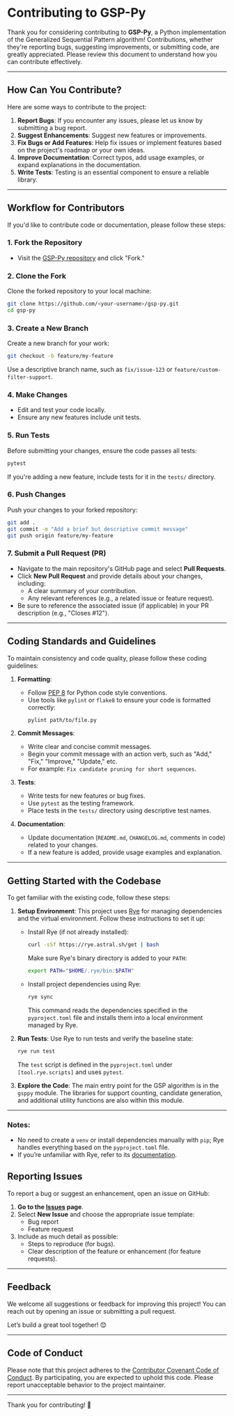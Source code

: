 # Contributing to GSP-Py

Thank you for considering contributing to **GSP-Py**, a Python implementation of the Generalized Sequential Pattern algorithm! Contributions, whether they're reporting bugs, suggesting improvements, or submitting code, are greatly appreciated. Please review this document to understand how you can contribute effectively.

---

## How Can You Contribute?

Here are some ways to contribute to the project:
1. **Report Bugs**: If you encounter any issues, please let us know by submitting a bug report.
2. **Suggest Enhancements**: Suggest new features or improvements.
3. **Fix Bugs or Add Features**: Help fix issues or implement features based on the project's roadmap or your own ideas.
4. **Improve Documentation**: Correct typos, add usage examples, or expand explanations in the documentation.
5. **Write Tests**: Testing is an essential component to ensure a reliable library.

---

## Workflow for Contributors

If you'd like to contribute code or documentation, please follow these steps:

### **1. Fork the Repository**
- Visit the [GSP-Py repository](https://github.com/jacksonpradolima/gsp-py) and click "Fork."

### **2. Clone the Fork**
Clone the forked repository to your local machine:
```bash
git clone https://github.com/<your-username>/gsp-py.git
cd gsp-py
```

### **3. Create a New Branch**
Create a new branch for your work:
```bash
git checkout -b feature/my-feature
```
Use a descriptive branch name, such as `fix/issue-123` or `feature/custom-filter-support`.

### **4. Make Changes**
- Edit and test your code locally.
- Ensure any new features include unit tests.

### **5. Run Tests**
Before submitting your changes, ensure the code passes all tests:
```bash
pytest
```

If you're adding a new feature, include tests for it in the `tests/` directory.

### **6. Push Changes**
Push your changes to your forked repository:
```bash
git add .
git commit -m "Add a brief but descriptive commit message"
git push origin feature/my-feature
```

### **7. Submit a Pull Request (PR)**
- Navigate to the main repository's GitHub page and select **Pull Requests**.
- Click **New Pull Request** and provide details about your changes, including:
  - A clear summary of your contribution.
  - Any relevant references (e.g., a related issue or feature request).
- Be sure to reference the associated issue (if applicable) in your PR description (e.g., "Closes #12").

---

## Coding Standards and Guidelines

To maintain consistency and code quality, please follow these coding guidelines:

1. **Formatting**:
   - Follow [PEP 8](https://peps.python.org/pep-0008/) for Python code style conventions.
   - Use tools like `pylint` or `flake8` to ensure your code is formatted correctly:
     ```bash
     pylint path/to/file.py
     ```

2. **Commit Messages**:
   - Write clear and concise commit messages.
   - Begin your commit message with an action verb, such as "Add," "Fix," "Improve," "Update," etc.
   - For example: `Fix candidate pruning for short sequences`.

3. **Tests**:
   - Write tests for new features or bug fixes.
   - Use `pytest` as the testing framework.
   - Place tests in the `tests/` directory using descriptive test names.

4. **Documentation**:
   - Update documentation (`README.md`, `CHANGELOG.md`, comments in code) related to your changes.
   - If a new feature is added, provide usage examples and explanation.

---

## Getting Started with the Codebase

To get familiar with the existing code, follow these steps:

1. **Setup Environment**:
   This project uses [Rye](https://github.com/mitsuhiko/rye) for managing dependencies and the virtual environment. Follow these instructions to set it up:

   - Install Rye (if not already installed):
     ```bash
     curl -sSf https://rye.astral.sh/get | bash
     ```

     Make sure Rye's binary directory is added to your `PATH`:
     ```bash
     export PATH="$HOME/.rye/bin:$PATH"
     ```

   - Install project dependencies using Rye:
     ```bash
     rye sync
     ```

     This command reads the dependencies specified in the `pyproject.toml` file and installs them into a local environment managed by Rye.

2. **Run Tests**:
   Use Rye to run tests and verify the baseline state:
   ```bash
   rye run test
   ```

   The `test` script is defined in the `pyproject.toml` under `[tool.rye.scripts]` and uses `pytest`.

3. **Explore the Code**:
   The main entry point for the GSP algorithm is in the `gsppy` module. The libraries for support counting, candidate generation, and additional utility functions are also within this module.

---

### Notes:
- No need to create a `venv` or install dependencies manually with `pip`; Rye handles everything based on the `pyproject.toml` file.
- If you’re unfamiliar with Rye, refer to its [documentation](https://github.com/mitsuhiko/rye).

## Reporting Issues

To report a bug or suggest an enhancement, open an issue on GitHub:

1. **Go to the [Issues](https://github.com/jacksonpradolima/gsp-py/issues) page**.
2. Select **New Issue** and choose the appropriate issue template:
   - Bug report
   - Feature request
3. Include as much detail as possible:
   - Steps to reproduce (for bugs).
   - Clear description of the feature or enhancement (for feature requests).

---

## Feedback

We welcome all suggestions or feedback for improving this project! You can reach out by opening an issue or submitting a pull request.

Let’s build a great tool together! 😊

---

## Code of Conduct

Please note that this project adheres to the [Contributor Covenant Code of Conduct](https://www.contributor-covenant.org/version/2/1/code_of_conduct/). By participating, you are expected to uphold this code. Please report unacceptable behavior to the project maintainer.

---

Thank you for contributing! 🙌
